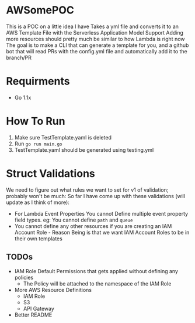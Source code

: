 # AWSomePOC
This is a POC on a little idea I have
Takes a yml file and converts it to an AWS Template File with the Serverless Application Model Support
Adding more resources should pretty much be similar to how Lambda is right now
The goal is to make a CLI that can generate a template for you, and a github bot that will read PRs with the config.yml file and automatically add it to the branch/PR

# Requirments
* Go 1.1x

# How To Run
1. Make sure TestTemplate.yaml is deleted
2. Run `go run main.go`
3. TestTemplate.yaml should be generated using testing.yml

# Struct Validations
We need to figure out what rules we want to set for v1 of validation; probably won't be much:
So far I have come up with these validations (will update as I think of more):
* For Lambda Event Properties You cannot Define multiple event property field types. eg: You cannot define `path` and `queue`
* You cannot define any other resources if you are creating an IAM Account Role - Reason Being is that we want IAM Account Roles to be in their own templates

## TODOs
* IAM Role Default Permissions that gets applied without defining any policies
  * The Policy will be attached to the namespace of the IAM Role
* More AWS Resource Definitions
  * IAM Role
  * S3
  * API Gateway
* Better README
